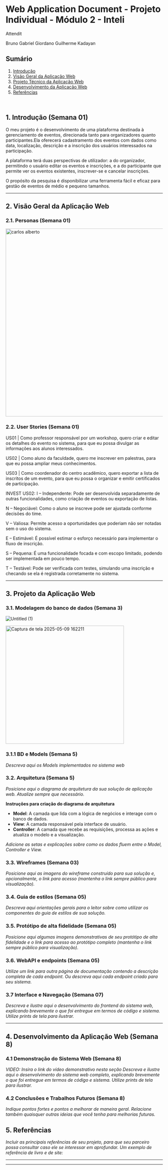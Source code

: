 # Web Application Document - Projeto Individual - Módulo 2 - Inteli

Attendit

Bruno Gabriel Giordano Guilherme Kadayan

## Sumário

1. [Introdução](#c1)  
2. [Visão Geral da Aplicação Web](#c2)  
3. [Projeto Técnico da Aplicação Web](#c3)  
4. [Desenvolvimento da Aplicação Web](#c4)  
5. [Referências](#c5)  

<br>

## <a name="c1"></a>1. Introdução (Semana 01)

O meu projeto é o desenvolvimento de uma plataforma destinada à gerenciamento de eventos, direcionada tanto para organizadores quanto participantes.Ela oferecerá cadastramento dos eventos com dados como data, localização, descrição e a inscrição dos usuários interessados na participação.

A plataforma terá duas perspectivas de utilizador: a do organizador, permitindo o usuário editar os eventos e inscrições, e a do participante que permite ver os eventos existentes, inscrever-se e cancelar inscrições.

O propósito da pesquisa é disponibilizar uma ferramenta fácil e eficaz para gestão de eventos de médio e pequeno tamanhos.

---

## <a name="c2"></a>2. Visão Geral da Aplicação Web

### 2.1. Personas (Semana 01)

<img width="603" alt="carlos alberto" src="https://github.com/user-attachments/assets/db7bafb5-a1f7-4fb3-ba95-4a9a0ffe1c4c" />


### 2.2. User Stories (Semana 01)

US01 | Como professor responsável por um workshop, quero criar e editar os detalhes do evento no sistema, para que eu possa divulgar as informações aos alunos interessados.

US02 | Como aluno da faculdade, quero me inscrever em palestras, para que eu possa ampliar meus conhecimentos.

US03 | Como coordenador do centro acadêmico, quero exportar a lista de inscritos de um evento, para que eu possa o organizar e emitir certificados de participação.

INVEST US02: I – Independente:
Pode ser desenvolvida separadamente de outras funcionalidades, como criação de eventos ou exportação de listas.

N – Negociável:
Como o aluno se inscreve pode ser ajustada conforme decisões do time.

V – Valiosa:
Permite acesso a oportunidades que poderiam não ser notadas sem o uso do sistema.

E – Estimável:
É possível estimar o esforço necessário para implementar o fluxo de inscrição.

S – Pequena:
É uma funcionalidade focada e com escopo limitado, podendo ser implementada em pouco tempo.

T – Testável:
Pode ser verificada com testes, simulando uma inscrição e checando se ela é registrada corretamente no sistema.



---

## <a name="c3"></a>3. Projeto da Aplicação Web

### 3.1. Modelagem do banco de dados  (Semana 3)

![Untitled (1)](https://github.com/user-attachments/assets/6b7e997a-2d7b-4ba3-a5d4-bca8be1a8755)

<img width="379" alt="Captura de tela 2025-05-09 162211" src="https://github.com/user-attachments/assets/1666bdb5-1802-4c1e-bf91-5d5a380d0b2a" />


### 3.1.1 BD e Models (Semana 5)
*Descreva aqui os Models implementados no sistema web*

### 3.2. Arquitetura (Semana 5)

*Posicione aqui o diagrama de arquitetura da sua solução de aplicação web. Atualize sempre que necessário.*

**Instruções para criação do diagrama de arquitetura**  
- **Model**: A camada que lida com a lógica de negócios e interage com o banco de dados.
- **View**: A camada responsável pela interface de usuário.
- **Controller**: A camada que recebe as requisições, processa as ações e atualiza o modelo e a visualização.
  
*Adicione as setas e explicações sobre como os dados fluem entre o Model, Controller e View.*

### 3.3. Wireframes (Semana 03)

*Posicione aqui as imagens do wireframe construído para sua solução e, opcionalmente, o link para acesso (mantenha o link sempre público para visualização).*

### 3.4. Guia de estilos (Semana 05)

*Descreva aqui orientações gerais para o leitor sobre como utilizar os componentes do guia de estilos de sua solução.*


### 3.5. Protótipo de alta fidelidade (Semana 05)

*Posicione aqui algumas imagens demonstrativas de seu protótipo de alta fidelidade e o link para acesso ao protótipo completo (mantenha o link sempre público para visualização).*

### 3.6. WebAPI e endpoints (Semana 05)

*Utilize um link para outra página de documentação contendo a descrição completa de cada endpoint. Ou descreva aqui cada endpoint criado para seu sistema.*  

### 3.7 Interface e Navegação (Semana 07)

*Descreva e ilustre aqui o desenvolvimento do frontend do sistema web, explicando brevemente o que foi entregue em termos de código e sistema. Utilize prints de tela para ilustrar.*

---

## <a name="c4"></a>4. Desenvolvimento da Aplicação Web (Semana 8)

### 4.1 Demonstração do Sistema Web (Semana 8)

*VIDEO: Insira o link do vídeo demonstrativo nesta seção*
*Descreva e ilustre aqui o desenvolvimento do sistema web completo, explicando brevemente o que foi entregue em termos de código e sistema. Utilize prints de tela para ilustrar.*

### 4.2 Conclusões e Trabalhos Futuros (Semana 8)

*Indique pontos fortes e pontos a melhorar de maneira geral.*
*Relacione também quaisquer outras ideias que você tenha para melhorias futuras.*



## <a name="c5"></a>5. Referências

_Incluir as principais referências de seu projeto, para que seu parceiro possa consultar caso ele se interessar em aprofundar. Um exemplo de referência de livro e de site:_<br>

---
---
